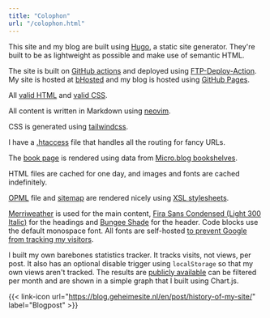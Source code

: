 ```yaml
---
title: "Colophon"
url: "/colophon.html"
---
```


This site and my blog are built using [Hugo](https://gohugo.io), a static site generator. They're built to be as lightweight as possible and make use of semantic HTML.

The site is built on [GitHub actions](https://github.com/RobinBoers/geheimesite.nl/actions) and deployed using [FTP-Deploy-Action](https://github.com/SamKirkland/FTP-Deploy-Action). My site is hosted at [bHosted](https://www.bhosted.nl/?ref=97f4c4a4b13e269e12cfd4f0352ba527) and my blog is hosted using [GitHub Pages](https://pages.github.com).

All [valid HTML](https://validator.w3.org/nu/?doc=https://geheimesite.nl) and [valid CSS](https://jigsaw.w3.org/css-validator/validator?uri=https://geheimesite.nl/assets/css/main.css).

All content is written in Markdown using [neovim](https://neovim.io).

CSS is generated using [tailwindcss](https://tailwindcss.com).

I have a [.htaccess](https://github.com/RobinBoers/geheimesite.nl/blob/master/src/.htaccess) file that handles all the routing for fancy URLs.

The [book page](/en/books) is rendered using data from [Micro.blog bookshelves](https://micro.blog).

HTML files are cached for one day, and images and fonts are cached indefinitely.

[OPML](/subscriptions) file and [sitemap](/en/sitemap.xml) are rendered nicely using [XSL stylesheets](https://github.com/RobinBoers/geheimesite.nl/tree/master/src/static/assets/xsl).

[Merriweather](https://fonts.google.com/specimen/Merriweather) is used for the main content, [Fira Sans Condensed (Light 300 Italic)](https://fonts.google.com/specimen/Fira+Sans+Condensed) for the headings and [Bungee Shade](https://fonts.google.com/specimen/Bungee+Shade) for the header. Code blocks use the default monospace font. All fonts are self-hosted [to prevent Google from tracking my visitors](https://www.brycewray.com/posts/2020/08/google-fonts-privacy/).

I built my own barebones statistics tracker. It tracks visits, not views, per post. It also has an optional disable trigger using `localStorage` so that my own views aren't tracked. The results are [publicly available](/blog/stats) can be filtered per month and are shown in a simple graph that I built using Chart.js.

<span hidden>Post information</span> {{< link-icon url="https://blog.geheimesite.nl/en/post/history-of-my-site/" label="Blogpost" >}}
